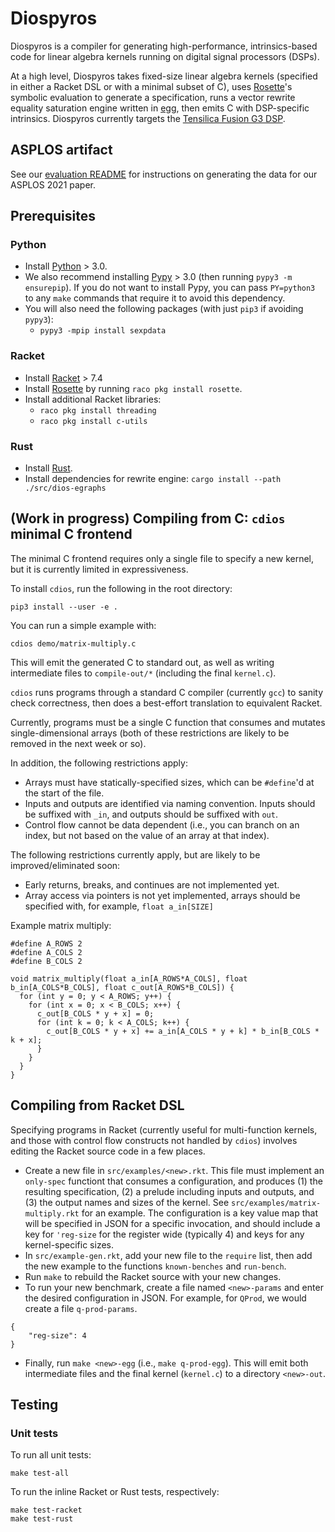# Diospyros

Diospyros is a compiler for generating high-performance, intrinsics-based
code for linear algebra kernels running on digital signal processors (DSPs).

At a high level, Diospyros takes fixed-size linear algebra kernels (specified
in either a Racket DSL or with a minimal subset of C), uses [Rosette][]'s symbolic
evaluation to generate a specification, runs a vector rewrite equality saturation engine written in
[egg][], then emits C with DSP-specific intrinsics. Diospyros currently targets the [Tensilica Fusion G3 DSP][fusiong3].

## ASPLOS artifact

See our [evaluation README][eval] for instructions on generating the data for our ASPLOS 2021 paper.

[eval]: https://github.com/cucapra/diospyros/blob/master/evaluation/README.md

## Prerequisites

### Python
- Install [Python][] > 3.0.
- We also recommend installing [Pypy][] > 3.0 (then running `pypy3 -m ensurepip`).
 If you do not want to install Pypy,
you can pass `PY=python3` to any `make` commands that require it to avoid this
dependency.
- You will also need the following packages (with just `pip3` if avoiding `pypy3`):
    - `pypy3 -mpip install sexpdata`

### Racket
- Install [Racket][] > 7.4
- Install [Rosette][] by running `raco pkg install rosette`.
- Install additional Racket libraries:
    - `raco pkg install threading`
    - `raco pkg install c-utils`

### Rust
- Install [Rust][].
- Install dependencies for rewrite engine: `cargo install --path ./src/dios-egraphs`

## (Work in progress) Compiling from C: `cdios` minimal C frontend
The minimal C frontend requires only a single file to specify a new kernel, but
it is currently limited in expressiveness.

To install `cdios`, run the following in the root directory:
```
pip3 install --user -e .
```

You can run a simple example with:
```
cdios demo/matrix-multiply.c
```

This will emit the generated C to standard out, as well as writing intermediate
files to `compile-out/*` (including the final `kernel.c`).

`cdios` runs programs through a standard C compiler (currently `gcc`) to sanity
check correctness, then does a best-effort translation to equivalent Racket.

Currently, programs must be a single C function that consumes and mutates
single-dimensional arrays (both of these restrictions are likely to be removed
in the next week or so).

In addition, the following restrictions apply:
- Arrays must have statically-specified sizes, which can be `#define`'d at the
 start of the file.
- Inputs and outputs are identified via naming convention. Inputs should be
suffixed with `_in`, and outputs should be suffixed with `out`.
- Control flow cannot be data dependent (i.e., you can branch on an index, but
not based on the value of an array at that index).

The following restrictions currently apply, but are likely to be improved/eliminated
soon:
- Early returns, breaks, and continues are not implemented yet.
- Array access via pointers is not yet implemented, arrays should be specified
with, for example, `float a_in[SIZE]`

Example matrix multiply:
```
#define A_ROWS 2
#define A_COLS 2
#define B_COLS 2

void matrix_multiply(float a_in[A_ROWS*A_COLS], float b_in[A_COLS*B_COLS], float c_out[A_ROWS*B_COLS]) {
  for (int y = 0; y < A_ROWS; y++) {
    for (int x = 0; x < B_COLS; x++) {
      c_out[B_COLS * y + x] = 0;
      for (int k = 0; k < A_COLS; k++) {
        c_out[B_COLS * y + x] += a_in[A_COLS * y + k] * b_in[B_COLS * k + x];
      }
    }
  }
}
```

## Compiling from Racket DSL

Specifying programs in Racket (currently useful for multi-function kernels, and
those with control flow constructs not handled by `cdios`) involves editing the
Racket source code in a few places.

- Create a new file in `src/examples/<new>.rkt`. This file must implement an
    `only-spec` functiont that consumes a configuration, and produces (1) the
    resulting specification, (2) a prelude including inputs and outputs, and (3)
    the output names and sizes of the kernel. See
     `src/examples/matrix-multiply.rkt` for an example. The configuration is a
     key value map that will be specified in JSON for a specific invocation,
     and should include a key for `'reg-size` for the register wide (typically
     4) and keys for any kernel-specific sizes.
- In `src/example-gen.rkt`, add your new file to the `require` list, then add
    the new example to the functions `known-benches` and `run-bench`.
- Run `make` to rebuild the Racket source with your new changes.
- To run your new benchmark, create a file named `<new>-params` and enter the
    desired configuration in JSON. For example, for `QProd`, we would create a
    file `q-prod-params`.

```
{
    "reg-size": 4
}
```
- Finally, run `make <new>-egg` (i.e., `make q-prod-egg`). This will emit both
    intermediate files and the final kernel (`kernel.c`) to a directory
    `<new>-out`.

## Testing

### Unit tests

To run all unit tests:
```
make test-all
```

To run the inline Racket or Rust tests, respectively:
```
make test-racket
make test-rust
```

[boolector]: https://github.com/Boolector/boolector
[egg]:https://docs.rs/egg/0.5.0/egg/index.html
[fusiong3]: https://ip.cadence.com/uploads/1085/Fusion_G3_DSP_DS_FINAL-pdf
[pypy]: https://doc.pypy.org/en/latest/install.html
[python]: https://www.python.org/downloads/
[racket]: https://github.com/racket/racket
[rosette]: https://docs.racket-lang.org/rosette-guide/index.html
[runt]: https://github.com/rachitnigam/runt
[rust]: https://www.rust-lang.org/
[rust]: https://www.rust-lang.org/tools/install
[z3]: https://github.com/Z3Prover/z3
